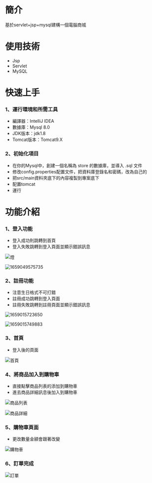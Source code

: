 # 簡介
基於servlet+jsp+mysql建構一個電腦商城

# 使用技術
* Jsp
* Servlet
* MySQL

# 快速上手
### 1、運行環境和所需工具
* 編譯器：IntelliJ IDEA
* 數據庫：Mysql 8.0
* JDK版本：jdk1.8
* Tomcat版本：Tomcat9.X

### 2、初始化項目
* 在你的Mysql中，創建一個名稱為 store 的數據庫，並導入 .sql 文件
* 修改config.properties配置文件，把資料庫登錄名和密碼，改為自己的
* 把src/main資料夾底下的內容複製到專案底下
* 配置tomcat
* 運行

# 功能介紹

### 1、登入功能
* 登入成功則跳轉到首頁
* 登入失敗跳轉到登入頁面並顯示錯誤訊息

![燈](https://user-images.githubusercontent.com/82807965/181730533-a96051b1-954d-40ad-a4f0-d45abeb9cb8a.jpg )

![1659049575735](https://user-images.githubusercontent.com/82807965/181732841-8d30e0f8-b79e-4ebd-85c7-cbb02a74dc14.jpg)

### 2、註冊功能
* 注意生日格式不可打錯
* 註冊成功跳轉到登入頁面
* 註冊失敗跳轉到註冊頁面並顯示錯誤訊息

![1659015723650](https://user-images.githubusercontent.com/82807965/181733620-7b3e3652-51c9-417b-af2d-1467408188b0.jpg)

![1659015749883](https://user-images.githubusercontent.com/82807965/181733634-0b4b3723-c027-40df-932b-3099d2ed72e7.jpg)

### 3、首頁
* 登入後的頁面

![首頁](https://user-images.githubusercontent.com/82807965/181734157-0a5bbc07-d337-47c3-878c-ca2b7a5874e7.jpg)

### 4、將商品加入到購物車
* 直接點擊商品列表的添加到購物車
* 進去商品詳細訊息後加入到購物車

![商品列表](https://user-images.githubusercontent.com/82807965/181735409-a9097284-0766-43ee-82fb-78f1f7a5011f.jpg)

![商品詳細](https://user-images.githubusercontent.com/82807965/181735711-3cfc3bdc-245d-49ab-9ce8-84abf73bc46c.jpg)

### 5、購物車頁面
* 更改數量金額會跟著改變

![購物車](https://user-images.githubusercontent.com/82807965/182019195-f59edff1-3fe5-4bd0-bf5f-2cbdf19a3d79.jpg)

### 6、訂單完成

![訂單](https://user-images.githubusercontent.com/82807965/182019279-6d1a9bea-a0be-4784-be62-c1e0d229b5fe.jpg)





